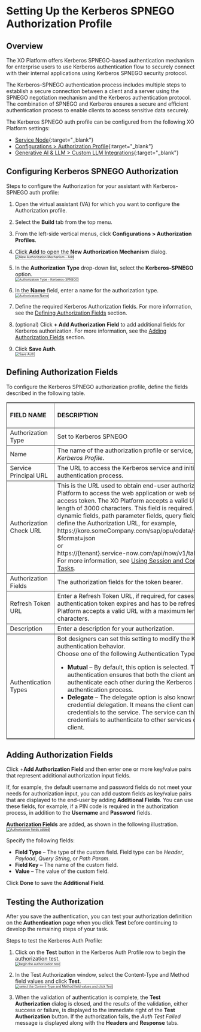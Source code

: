 # Setting Up the Kerberos SPNEGO Authorization Profile


## Overview

The XO Platform offers Kerberos SPNEGO-based authentication mechanism for enterprise users to use Kerberos authentication flow to securely connect with their internal applications using Kerberos SPNEGO security protocol.

The Kerberos-SPNEGO authentication process includes multiple steps to establish a secure connection between a client and a server using the SPNEGO negotiation mechanism and the Kerberos authentication protocol. The combination of SPNEGO and Kerberos ensures a secure and efficient authentication process to enable clients to access sensitive data securely.

The Kerberos SPNEGO auth profile can be configured from the following XO Platform settings:

* [Service Node](../../../../automation/use-cases/dialogs/node-types/working-with-the-service-node){:target="_blank"}
* [Configurations > Authorization Profile](../bot-authentication/){:target="_blank"}
* [Generative AI & LLM > Custom LLM Integrations](https://developer.kore.ai/docs/bots/nlp/llm-integration/#Configure_Custom_LLM_Integration){:target="_blank"}


## Configuring Kerberos SPNEGO Authorization

Steps to configure the Authorization for your assistant with Kerberos-SPNEGO auth profile:

1. Open the virtual assistant (VA) for which you want to configure the Authorization profile.
2. Select the **Build** tab from the top menu.
3. From the left-side vertical menus, click **Configurations > Authorization Profiles**.
4. Click **Add** to open the **New Authorization Mechanism** dialog.  
    <img src="../images/api-key-img1.png" alt="New Authorization Mechanism - Add" title="New Authorization Mechanism - Add" style="border: 1px solid gray; zoom: 60%;">

5. In the **Authorization Type** drop-down list, select the **Kerberos-SPNEGO** option.  
    <img src="../images/kerberos-img2.png" alt="Authorization Type - Kerberos-SPNEGO" title="Authorization Type - Kerberos-SPNEGO" style="border: 1px solid gray; zoom: 60%;">

6. In the **Name** field, enter a name for the authorization type.  
    <img src="../images/kerberos-img3.png" alt="Authorization Name" title="Authorization Name" style="border: 1px solid gray; zoom: 60%;">

7. Define the required Kerberos Authorization fields. For more information, see the [Defining Authorization Fields](#defining-authorization-fields) section.
8. (optional) Click **+ Add Authorization** **Field** to add additional fields for Kerberos authorization. For more information, see the [Adding Authorization Fields](#adding-authorization-fields) section.
9. Click **Save Auth**.  
    <img src="../images/kerberos-img4.png" alt="Save Auth" title="Save Auth" style="border: 1px solid gray; zoom: 60%;">


## Defining Authorization Fields

To configure the Kerberos SPNEGO authorization profile, define the fields described in the following table.


<table border="1">
  <tr>
   <td><strong>FIELD NAME</strong>
   </td>
   <td><strong>DESCRIPTION</strong>
   </td>
   <td><strong>Required or Optional</strong>
   </td>
  </tr>
  <tr>
   <td>Authorization Type
   </td>
   <td>Set to Kerberos SPNEGO
   </td>
   <td>
   </td>
  </tr>
  <tr>
   <td>Name
   </td>
   <td>The name of the authorization profile or service, for example, <em>Kerberos Profile</em>. 
   </td>
   <td>Required
   </td>
  </tr>
  <tr>
   <td>Service Principal URL
   </td>
   <td>The URL to access the Kerberos service and initiate the authentication process.
   </td>
   <td>Required
   </td>
  </tr>
  <tr>
   <td>Authorization Check URL
   </td>
   <td>This is the URL used to obtain end-user authorization for the XO Platform to access the web application or web service using the access token. The XO Platform accepts a valid URL with a maximum length of 3000 characters. This field is required. You can use dynamic fields, path parameter fields, query fields, and so forth, to define the Authorization URL, for example,
    <br>
     https://kore.someCompany.com/sap/opu/odata/sap/{{authfield1}}/?$format=json
    <br>
    or
    <br>
    https://{tenant}.service-now.com/api/now/v1/table/incident
    <br>
    For more information, see <a href="../../../../automation/use-cases/using-session-and-context-variables" :target="_blank">Using Session and Context Variables in Tasks</a>.
   </td>
   <td>Required
   </td>
  </tr>
  <tr>
   <td>Authorization Fields
   </td>
   <td>The authorization fields for the token bearer.
   </td>
   <td>Optional
   </td>
  </tr>
  <tr>
   <td>Refresh Token URL
   </td>
   <td>Enter a Refresh Token URL, if required, for cases when the authentication token expires and has to be refreshed. The XO Platform accepts a valid URL with a maximum length of 3000 characters.
   </td>
   <td>Required
   </td>
  </tr>
  <tr>
   <td>Description
   </td>
   <td>Enter a description for your authorization.
   </td>
   <td>Optional
   </td>
  </tr>
  <tr>
   <td>Authentication Types
   </td>
   <td>Bot designers can set this setting to modify the Kerberos authentication behavior.
    <br>
    Choose one of the following Authentication Types:
    <ul>
    <li><strong>Mutual </strong>– By default, this option is selected. The <strong>Mutual </strong>authentication ensures that both the client and the server authenticate each other during the Kerberos SPNEGO authentication process.
    <li><strong>Delegate </strong>– The delegate option is also known as delegation or credential delegation. It means the client can pass its Kerberos credentials to the service. The service can then use these credentials to authenticate to other services on behalf of the client.
    </li>
    </ul>
   </td>
   <td>Required
   </td>
  </tr>
</table>


## Adding Authorization Fields

Click +**Add Authorization Field** and then enter one or more key/value pairs that represent additional authorization input fields.

If, for example, the default username and password fields do not meet your needs for authorization input, you can add custom fields as key/value pairs that are displayed to the end-user by adding **Additional Fields**. You can use these fields, for example, if a PIN code is required in the authorization process, in addition to the **Username** and **Password** fields.

**Authorization Fields** are added, as shown in the following illustration.  
<img src="../images/kerberos-img5.png" alt="Authorization fields added" title="Authorization fields added" style="border: 1px solid gray; zoom: 60%;">

Specify the following fields:

* **Field Type** –  The type of the custom field. Field type can be _Header_, _Payload_, _Query String,_ or _Path Param_.
* **Field Key** – The name of the custom field.
* **Value** – The value of the custom field.

Click **Done** to save the **Additional Field**.


## Testing the Authorization

After you save the authentication, you can test your authorization definition on the **Authentication** page when you click **Test** before continuing to develop the remaining steps of your task. 

Steps to test the Kerberos Auth Profile:

1. Click on the **Test** button in the Kerberos Auth Profile row to begin the authorization test.  
    <img src="../images/kerberos-img6.png" alt="begin the authorization test" title="begin the authorization test" style="border: 1px solid gray; zoom: 60%;">

2. In the Test Authorization window, select the Content-Type and Method field values and click **Test**.  
    <img src="../images/kerberos-img7.png" alt="select the Content-Type and Method field values and click Test" title="select the Content-Type and Method field values and click Test" style="border: 1px solid gray; zoom: 60%;">

3. When the validation of authentication is complete, the **Test Authorization** dialog is closed, and the results of the validation, either success or failure, is displayed to the immediate right of the **Test Authorization** button. If the authorization fails, the _Auth Test Failed_ message is displayed along with the **Headers** and **Response** tabs.